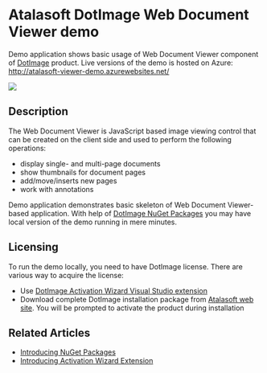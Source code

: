 # Atalasoft DotImage Web Document Viewer demo

Demo application shows basic usage of Web Document Viewer component of [DotImage](https://www.atalasoft.com/Products/DotImage) product. Live versions of the demo is hosted on Azure: http://atalasoft-viewer-demo.azurewebsites.net/

![](https://atalasoft.visualstudio.com/_apis/public/build/definitions/789e0a22-6f04-4fac-91a5-ccc70df2a1f1/1/badge)

## Description

The Web Document Viewer is JavaScript based image viewing control that can be created on the client side and used to perform the following operations:

- display single- and multi-page documents
- show thumbnails for document pages
- add/move/inserts new pages
- work with annotations

Demo application demonstrates basic skeleton of Web Document Viewer-based application. With help of [DotImage NuGet Packages](https://www.nuget.org/profiles/Atalasoft) you may have local version of the demo running in mere minutes.

## Licensing

To run the demo locally, you need to have DotImage license. There are various way to acquire the license:

- Use [DotImage Activation Wizard Visual Studio extension](https://visualstudiogallery.msdn.microsoft.com/88ff07c9-fe68-48bd-bfdc-3fbc8a0ec1db)
- Download complete DotImage installation package from [Atalasoft web site](https://atalasoft.com). You will be prompted to activate the product during installation

## Related Articles

- [Introducing NuGet Packages](http://atalasoft.github.io/2016/05/03/introducing-nuget/)
- [Introducing Activation Wizard Extension](http://atalasoft.github.io/2016/05/14/introducing-activation-wizard-extension/)
  